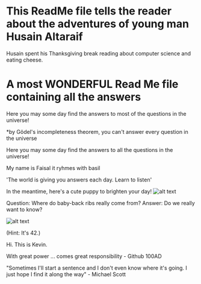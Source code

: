 
# This ReadMe file tells the reader about the adventures of young man Husain Altaraif

Husain spent his Thanksgiving break reading about computer science and eating cheese. 

# A most WONDERFUL Read Me file containing all the answers

Here you may some day find the answers to most of the questions in the universe!

*by Gödel's incompleteness theorem, you can't answer every question in the universe

Here you may some day find the answers to all the questions in the universe! 

My name is Faisal it ryhmes with basil 

'The world is giving you answers each day. Learn to listen'

In the meantime, here's a cute puppy to brighten your day!
![alt text](http://www.zarias.com/wp-content/uploads/2015/12/61-cute-puppies.jpg)

Question: Where do baby-back ribs really come from?
Answer: Do we really want to know?

![alt text](http://media3.giphy.com/media/sIIhZliB2McAo/giphy.gif)

(Hint: It's 42.)

Hi. This is Kevin. 

With great power ... comes great responsibility - Github 100AD

"Sometimes I'll start a sentence and I don't even know where it's going. I just hope I find it along the way" - Michael Scott
